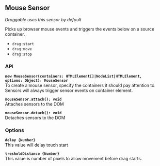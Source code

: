 ## Mouse Sensor

_Draggable uses this sensor by default_

Picks up browser mouse events and triggers the events below on a source container.

- `drag:start`
- `drag:move`
- `drag:stop`

### API

**`new MouseSensor(containers: HTMLElement[]|NodeList|HTMLElement, options: Object): MouseSensor`**  
To create a mouse sensor, specify the containers it should pay attention to. Sensors will always
trigger sensor events on container element.

**`mouseSensor.attach(): void`**  
Attaches sensors to the DOM

**`mouseSensor.detach(): void`**  
Detaches sensors to the DOM

### Options

**`delay {Number}`**  
This value will delay touch start

**`tresholdDistance {Number}`**  
This value is number of pixels to allow movement before drag starts.
